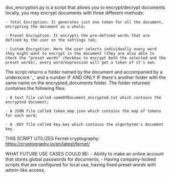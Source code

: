doc_encryption.py is a script that allows you to encrypt/decrypt documents locally, you may encrypt documents with three different methods:

    - Total Encryption: It generates just one token for all the document, encrypting the document as a whole;

    - Preset Encryption: It encrypts the pre-defined words that are defined by the user on the settings tab;
    
    - Custom Encryption: Here the user selects individually every word they might want to encrypt in the document (they are also able to check the "preset words" checkbox to encrypt both the selected and the preset words), every word/expression will get a token of it's own.

The script returns a folder named by the document and accompanied by a underscore '_' and a number IF AND ONLY IF there's another folder with the same name on the encrypted_documents folder. The folder returned containes the following files: 

    - A text file called nameOfDocument_encrypted.txt which contains the encrypted document;

    - A JSON file called token_map.json which contains the map of tokens for each word;

    - A .KEY file called key.key which contains the algorhytmn's document key.

THIS SCRIPT UTILIZES Fernet cryptography:
https://cryptography.io/en/latest/fernet/

WHAT FUTURE USE CASES COULD BE:
    - Ability to make an online account that stores global passwords for documents;
    - Having company-locked scripts that are configured for local use, having fixed preset words with admin-like access;